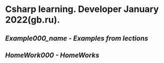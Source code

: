 # __Csharp learning. Developer January 2022(gb.ru).__

## *Example000_name - Examples from lections*
## *HomeWork000 - HomeWorks*

